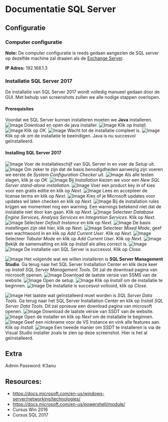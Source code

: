 # Documentatie SQL Server

## Configuratie

### Computer configuratie

**Note:** De computer configuratie is reeds gedaan aangezien de SQL server op dezelfde machine zal draaien als de [Exchange Server](https://github.com/KeanuNys/Windows-Server/blob/master/Documentatie/Exchange%20Server.md). 

**IP Adres:** 192.168.1.3

### Installatie SQL Server 2017

De installatie van SQL Server 2017 wordt volledig manueel gedaan door de GUI. Met behulp van screenshots zullen we alle nodige stappen overlopen.

#### Prerequisites
Voordat we SQL Server kunnen installeren moeten we **Java** installeren. 
![Image](https://github.com/KeanuNys/Windows-Server/blob/master/Screenshots/SCCM/Screenshot%20(221).png?raw=true)
Download en open de java installer.
![Image](https://github.com/KeanuNys/Windows-Server/blob/master/Screenshots/SCCM/Screenshot%20(222).png?raw=true)
Klik op *Install.*
![Image](https://github.com/KeanuNys/Windows-Server/blob/master/Screenshots/SCCM/Screenshot%20(223).png?raw=true)
Klik op *OK.*
![Image](https://github.com/KeanuNys/Windows-Server/blob/master/Screenshots/SCCM/Screenshot%20(224).png?raw=true)
Wacht tot de installatie compleet is.
![Image](https://github.com/KeanuNys/Windows-Server/blob/master/Screenshots/SCCM/Screenshot%20(225).png?raw=true)
Klik op ok om de installatie te beeïndigen. Java is nu succesvol geïnstalleerd.

#### Installing SQL Server 2017

![Image](https://github.com/KeanuNys/Windows-Server/blob/master/Screenshots/SQL/Screenshot%20(460).png?raw=true)
Voer de installatieschijf van SQL Server in en voer de Setup uit.
![Image](https://github.com/KeanuNys/Windows-Server/blob/master/Screenshots/SQL/Screenshot%20(461).png?raw=true)
Om zeker te zijn dat de basis benodigdheden aanwezig zijn voeren we eerste de *System Configuration Checker* uit.
![Image](https://github.com/KeanuNys/Windows-Server/blob/master/Screenshots/SQL/Screenshot%20(462).png?raw=true)
Als alle testen slagen, klik je op *OK*. 
![Image](https://github.com/KeanuNys/Windows-Server/blob/master/Screenshots/SQL/Screenshot%20(463).png?raw=true)
Bij *Installation* kiezen we voor een *New SQL Server stand-alone installation*.
![Image](https://github.com/KeanuNys/Windows-Server/blob/master/Screenshots/SQL/Screenshot%20(464).png?raw=true)
Voer een product key in of kies voor een gratis editie en klik op *Next*.
![Image](https://github.com/KeanuNys/Windows-Server/blob/master/Screenshots/SQL/Screenshot%20(465).png?raw=true)
Lees en accepteer de license terms en klik op *Next*.
![Image](https://github.com/KeanuNys/Windows-Server/blob/master/Screenshots/SQL/Screenshot%20(466).png?raw=true)
Kies of je Microsoft updates voor updates wil laten checken en klik op *Next.*
![Image](https://github.com/KeanuNys/Windows-Server/blob/master/Screenshots/SQL/Screenshot%20(467).png?raw=true)
Bij de installation rules krijgen we momenteel nog een warning. Een warnings betekend niet dat de instalatie niet door kan gaan. Klik op *Next.*
![Image](https://github.com/KeanuNys/Windows-Server/blob/master/Screenshots/SQL/Screenshot%20(468).png?raw=true)
Selecteer *Database Engine Services, Analysis Services* en *Integretion Services*. Klik op *Next.*
![Image](https://github.com/KeanuNys/Windows-Server/blob/master/Screenshots/SQL/Screenshot%20(469).png?raw=true)
Selecteer *Default Instance* en klik op *Next.*
![Image](https://github.com/KeanuNys/Windows-Server/blob/master/Screenshots/SQL/Screenshot%20(470).png?raw=true)
De basis instellingen zijn oké hier, klik op *Next.*
![Image](https://github.com/KeanuNys/Windows-Server/blob/master/Screenshots/SQL/Screenshot%20(471).png?raw=true)
Selecteer *Mixed Mode*, geef een wachtwoord in en klik op *Add Current User*. Klik op *Next.* 
![Image](https://github.com/KeanuNys/Windows-Server/blob/master/Screenshots/SQL/Screenshot%20(472).png?raw=true)
Selecteer *Tabular Mode* en klik op *Add Current User*. Klik op *Next.* 
![Image](https://github.com/KeanuNys/Windows-Server/blob/master/Screenshots/SQL/Screenshot%20(473).png?raw=true)
Bekijk de samenvatting en klik op *Install* als alles correct is.
![Image](https://github.com/KeanuNys/Windows-Server/blob/master/Screenshots/SQL/Screenshot%20(474).png?raw=true)
![Image](https://github.com/KeanuNys/Windows-Server/blob/master/Screenshots/SQL/Screenshot%20(475).png?raw=true)
De installatie van SQL Server is succesvol. Klik op *Close*.

![Image](https://github.com/KeanuNys/Windows-Server/blob/master/Screenshots/SQL/Screenshot%20(476).png?raw=true)
Het volgende wat we willen installeren is **SQL Server Management Studio**. Ga terug naar het SQL Server Installation Center en klik deze keer op *Install SQL Server Management Tools*. Dit zal de download pagina van microsoft openen.
![Image](https://github.com/KeanuNys/Windows-Server/blob/master/Screenshots/SQL/Screenshot%20(477).png?raw=true)
Download de laatste versie van SSMS van de website.
![Image](https://github.com/KeanuNys/Windows-Server/blob/master/Screenshots/SQL/Screenshot%20(478).png?raw=true)
Open de setup.
![Image](https://github.com/KeanuNys/Windows-Server/blob/master/Screenshots/SQL/Screenshot%20(479).png?raw=true)
Klik op *Install* om de installatie te beginnen.
![Image](https://github.com/KeanuNys/Windows-Server/blob/master/Screenshots/SQL/Screenshot%20(480).png?raw=true)
De installatie is succesvol voltooid, klik op *Close.*

![Image](https://github.com/KeanuNys/Windows-Server/blob/master/Screenshots/SQL/Screenshot%20(481).png?raw=true)
Het laatste wat geïnstalleerd moet worden is *SQL Server Data Tools.* Ga terug naar het SQL Server Installation Center en klik op *Install SQL Server Data Tools*. Dit zal opnieuw een  download pagina van microsoft openen.
![Image](https://github.com/KeanuNys/Windows-Server/blob/master/Screenshots/SQL/Screenshot%20(482).png?raw=true)
Download de laatste versie van SSDT van de website.
![Image](https://github.com/KeanuNys/Windows-Server/blob/master/Screenshots/SQL/Screenshot%20(483).png?raw=true)
Open de installer en klik op *Next* om de installatie te beginnen.
![Image](https://github.com/KeanuNys/Windows-Server/blob/master/Screenshots/SQL/Screenshot%20(484).png?raw=true)
Geef een nickname voor de VS Instance en vink alle features aan. Klik op *Install.*
![Image](https://github.com/KeanuNys/Windows-Server/blob/master/Screenshots/SQL/Screenshot%20(485).png?raw=true)
Een tweede manier om SSDT te installeren is via de Visual Studio installer zoals te zien op deze screenshot. Hier is het al geïnstalleerd.


## Extra
Admin Password: K3anu

## Resources:

- https://docs.microsoft.com/en-us/windows-server/networking/technologies/
- https://docs.microsoft.com/en-us/powershell/module/
- Cursus Win 2016
- Cursus SQL 2017
